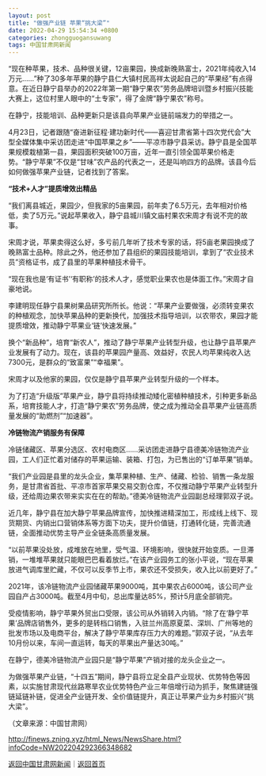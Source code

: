 ```yaml
---
layout: post
title: "做强产业链 苹果“挑大梁”"
date: 2022-04-29 15:54:34 +0800
categories: zhongguogansuwang
tags: 中国甘肃网新闻
---
```

<p>“现在种苹果，技术、品种很关键，12亩果园，换成新晚熟富士，2021年纯收入14万元……”种了30多年苹果的静宁县仁大镇村民高祥太说起自己的“苹果经”有点得意。在近日静宁县举办的2022年第一期“静宁果农”劳务品牌培训暨乡村振兴技能大赛上，这位村里人眼中的“土专家”，得了金牌“静宁果农”称号。</p>
 <p>在静宁，技能培训、品种更新只是该县向苹果产业链前端发力的举措之一。</p>
 <p>4月23日，记者跟随“奋进新征程·建功新时代——喜迎甘肃省第十四次党代会”大型全媒体集中采访团走进“中国苹果之乡”——平凉市静宁县采访。静宁县是全国苹果规模栽植第一县，果园面积突破100万亩，近年一直引领全国苹果价格走势。“静宁苹果”不仅是“甘味”农产品的代表之一，还是叫响四方的品牌。该县今后如何做强苹果产业链，记者找到了答案。</p>
 <p><strong>“技术+人才”提质增效出精品</strong></p>
 <p>“我们离县城近，果园少，但我家的5亩果园，前年卖了6.5万元，去年相对价格低，卖了5万元。”说起苹果收入，静宁县城川镇文庙村果农宋周才有说不完的故事。</p>
 <p>宋周才说，苹果卖得这么好，多亏前几年听了技术专家的话，将5亩老果园换成了晚熟富士品种。除此之外，他还参加了县组织的果园技能培训，拿到了“农业技术员”资格证书，成了县里的苹果种植技术骨干。</p>
 <p>“现在我也是‘有证书’‘有职称’的技术人才，感觉职业果农也是体面工作。”宋周才自豪地说。</p>
 <p>李建明现任静宁县果树果品研究所所长。他说：“苹果产业要做强，必须转变果农的种植观念，加快苹果品种的更新换代，加强技术指导培训，以农带农，果园才能提质增效，推动静宁苹果业‘链’快速发展。”</p>
 <p>换个“新品种”，培育“新农人”，推动了静宁苹果产业转型升级，也让静宁县苹果产业发展有了动力。现在，该县的苹果园产量高、效益好，农民人均苹果纯收入达7300元，是群众的“致富果”“幸福果”。</p>
 <p>宋周才以及他家的果园，仅仅是静宁县苹果产业转型升级的一个样本。</p>
 <p>为了打造“升级版”苹果产业，静宁县将持续推动矮化密植种植技术，引种更多新品系，培育技能人才，打造“静宁果农”劳务品牌，使之成为推动全县苹果产业链高质量发展的“助燃剂”“加速器”。</p>
 <p><strong>冷链物流产销服务有保障</strong></p>
 <p>冷链储藏区、苹果分选区、农村电商区……采访团走进静宁县德美冷链物流产业园，工人们正忙着对储存的苹果运输、装箱、打包，为已售出的“订单苹果”销单。</p>
 <p>“我们产业园是县里的龙头企业，集苹果种植、生产、储藏、检验、销售一条龙服务，是甘肃省首批、平凉市首家苹果交易交割仓库，不仅推动静宁苹果产业转型升级，还给周边果农带来实实在在的帮助。”德美冷链物流产业园副总经理郭双子说。</p>
 <p>近几年，静宁县在加大静宁苹果品牌宣传，加快推进精深加工，形成线上线下、现货期货、内销出口营销体系等方面下功夫，提升价值链，打通转化链，完善流通链，全面推动优势主导产业全链条高质量发展。</p>
 <p>“以前苹果没处放，成堆放在地里，受气温、环境影响，很快就开始变质。一旦滞销，一堆堆苹果就只能眼巴巴看着放烂。”在该产业园务工的张小平说，“现在苹果放进气调库里贮藏，不仅可以反季节上市，果农还不受损失，收入比以前更好了。”</p>
 <p>2021年，该冷链物流产业园储藏苹果9000吨，其中果农占6000吨，该公司产业园自产占3000吨。截至4月中旬，总出库量达85%，预计5月底全部销完。</p>
 <p>受疫情影响，静宁苹果外贸出口受限，该公司从外销转入内销。“除了在‘静宁苹果’品牌店销售外，更多的是转档口销售，入驻兰州高原夏菜、深圳、广州等地的批发市场以及电商平台，解决了静宁苹果库存压力大的难题。”郭双子说，“从去年10月份以来，车间一直运转，每天的苹果出产量达30吨。”</p>
 <p>在静宁，德美冷链物流产业园只是“静宁苹果”产销对接的龙头企业之一。</p>
 <p>为做强苹果产业链，“十四五”期间，静宁县将立足全县产业现状、优势特色等因素，以实施甘肃现代丝路寒旱农业优势特色产业三年倍增行动为抓手，聚焦建链强链延链补链，促进全产业链开发、全价值链提升，真正让苹果产业为乡村振兴“挑大梁”。</p><p class="em_media">（文章来源：中国甘肃网）</p>

<http://finews.zning.xyz/html_News/NewsShare.html?infoCode=NW202204292366348682>

[返回中国甘肃网新闻](//finews.withounder.com/category/zhongguogansuwang.html)｜[返回首页](//finews.withounder.com/)